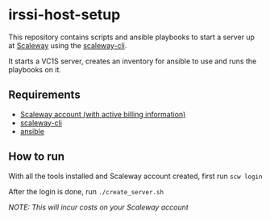 # irssi-host-setup
This repository contains scripts and ansible playbooks to start a server up at [Scaleway](https://www.scaleway.com/) using the [scaleway-cli](https://github.com/scaleway/scaleway-cli).

It starts a VC1S server, creates an inventory for ansible to use and runs the playbooks on it.

## Requirements

* [Scaleway account (with active billing information)](https://www.scaleway.com)
* [scaleway-cli](https://github.com/scaleway/scaleway-cli)
* [ansible](http://docs.ansible.com/ansible/latest/intro_installation.html)

## How to run

With all the tools installed and Scaleway account created, first run `scw login`

After the login is done, run `./create_server.sh`

*NOTE: This will incur costs on your Scaleway account*
